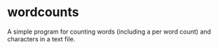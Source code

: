 # wordcounts
A simple program for counting words (including a per word count) and characters in a text file.
